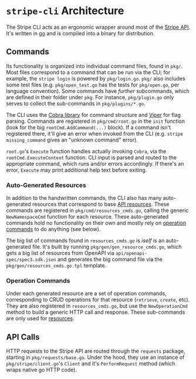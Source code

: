 # `stripe-cli` Architecture

The Stripe CLI acts as an ergonomic wrapper around most of the [Stripe API](https://stripe.com/docs/api). It's written in [go](https://go.dev/) and is compiled into a binary for distribution.

## Commands

Its functionality is organized into individual command files, found in `pkg/`. Most files correspond to a command that can be run via the CLI; for example, the `stripe login` is powered by `pkg/login.go`. `pkg/` also includes some test files (e.g. `pkg/open_test.go` has the tests for `pkg/open.go`, per language convention). Some commands have _further_ subcommands, which are defined in their folder under `pkg`. For instance, `pkg/plugin.go` only serves to collect the sub-commands in `pkg/plugins/*.go`.

The CLI uses the [Cobra library](https://github.com/spf13/cobra) for command structure and [Viper](https://github.com/spf13/viper) for flag parsing. Commands are registered in `pkg/cmd/root.go` in the `init` function (look for the big `rootCmd.AddCommand(...)` block). If a command isn't registered there, it'll give an error when invoked from the CLI (e.g. `stripe missing_command` gives an "unknown command" error).

`root.go`'s `Execute` function handles actually invoking `Cobra`, via the `rootCmd.ExecuteContext` function. CLI input is parsed and routed to the appropriate command, which runs and/or errors accordingly. If there's an error, `Execute` may print additional help text before exiting.

### Auto-Generated Resources

In addition to the handwritten commands, the CLI also has many auto-generated resources that correspond to base [API resources](https://stripe.com/docs/api/charges). These commands are registered in `pkg/cmd/resources_cmds.go`, calling the generic `NewNamespaceCmd` function for each resource. These auto-generated commands hold no functionality on their own and mostly rely on [operation commands](#operation-commands) to do anything (see below).

The big list of commands found in `resources_cmds.go` is _iself_ is an auto-generated file. It's built by running `pkg/gen/gen_resource_cmds.go`, which gets a big list of resources from OpenAPI via `api/openapi-spec/spec3.sdk.json` and generates the big command file via the `pkg/gen/resources_cmds.go.tpl` template.

### Operation Commands

Under each generated resource are a set of operation commands, corresponding to CRUD operations for that resource (`retrieve`, `create`, etc). They are also registered in `resources_cmds.go`, but use the `NewOperationCmd` method to build a generic HTTP call and response. These sub-commands are only used for [resources](#auto-generated-resources).

## API Calls

HTTP requests to the Stripe API are routed through the `requests` package, starting in `pkg/requests/base.go`. Under the hood, they use an instance of `pkg/stripe/client.go`'s `Client` and it's `PerformRequest` method (which wraps native go HTTP code).
